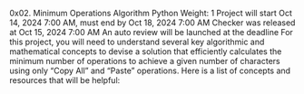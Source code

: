 0x02. Minimum Operations
Algorithm
Python
 Weight: 1
 Project will start Oct 14, 2024 7:00 AM, must end by Oct 18, 2024 7:00 AM
 Checker was released at Oct 15, 2024 7:00 AM
 An auto review will be launched at the deadline
For this project, you will need to understand several key algorithmic and mathematical concepts to devise a solution that efficiently calculates the minimum number of operations to achieve a given number of characters using only “Copy All” and “Paste” operations. Here is a list of concepts and resources that will be helpful:
